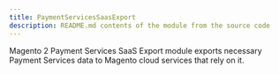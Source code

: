 ```yaml
---
title: PaymentServicesSaasExport
description: README.md contents of the module from the source code
---
```


Magento 2 Payment Services SaaS Export module exports necessary Payment Services data to Magento cloud services that rely on it.
